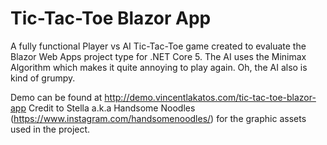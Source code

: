 # Tic-Tac-Toe Blazor App
 A fully functional Player vs AI Tic-Tac-Toe game created to evaluate the Blazor Web Apps project type for .NET Core 5. The AI uses the Minimax Algorithm which makes it quite annoying to play again. Oh, the AI also is kind of grumpy.
 
Demo can be found at http://demo.vincentlakatos.com/tic-tac-toe-blazor-app
Credit to Stella a.k.a Handsome Noodles (https://www.instagram.com/handsomenoodles/) for the graphic assets used in the project.
